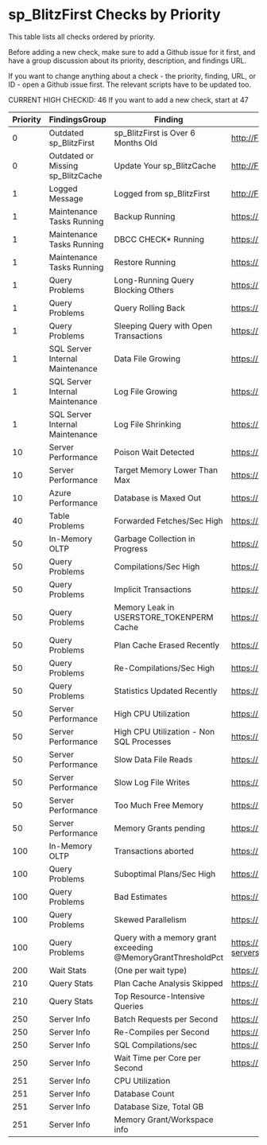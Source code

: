 # sp_BlitzFirst Checks by Priority

This table lists all checks ordered by priority. 

Before adding a new check, make sure to add a Github issue for it first, and have a group discussion about its priority, description, and findings URL.

If you want to change anything about a check - the priority, finding, URL, or ID - open a Github issue first. The relevant scripts have to be updated too.

CURRENT HIGH CHECKID: 46
If you want to add a new check, start at 47

| Priority | FindingsGroup | Finding | URL | CheckID |
|----------|---------------------------------|---------------------------------------|-------------------------------------------------|----------|
| 0 | Outdated sp_BlitzFirst | sp_BlitzFirst is Over 6 Months Old | http://FirstResponderKit.org/ | 27 |
| 0 | Outdated or Missing sp_BlitzCache | Update Your sp_BlitzCache | http://FirstResponderKit.org/ | 36 |
| 1 | Logged Message | Logged from sp_BlitzFirst | http://FirstResponderKit.org | 38 |
| 1 | Maintenance Tasks Running | Backup Running | https://BrentOzar.com/askbrent/backups | 1 |
| 1 | Maintenance Tasks Running | DBCC CHECK* Running | https://BrentOzar.com/askbrent/dbcc | 2 |
| 1 | Maintenance Tasks Running | Restore Running | https://BrentOzar.com/askbrent/backups | 3 |
| 1 | Query Problems | Long-Running Query Blocking Others | https://BrentOzar.com/go/blocking | 5 |
| 1 | Query Problems | Query Rolling Back | https://BrentOzar.com/go/rollback | 9 |
| 1 | Query Problems | Sleeping Query with Open Transactions | https://BrentOzar.com/go/sleeping | 8 |
| 1 | SQL Server Internal Maintenance | Data File Growing | https://BrentOzar.com/go/instant | 4 |
| 1 | SQL Server Internal Maintenance | Log File Growing | https://BrentOzar.com/go/logsize | 13 |
| 1 | SQL Server Internal Maintenance | Log File Shrinking | https://BrentOzar.com/go/logsize | 14 |
| 10 | Server Performance | Poison Wait Detected | https://BrentOzar.com/go/poison | 30 |
| 10 | Server Performance | Target Memory Lower Than Max | https://BrentOzar.com/go/target | 35 |
| 10 | Azure Performance | Database is Maxed Out | https://BrentOzar.com/go/maxedout | 41 |
| 40 | Table Problems | Forwarded Fetches/Sec High | https://BrentOzar.com/go/fetch | 29 |
| 50 | In-Memory OLTP | Garbage Collection in Progress | https://BrentOzar.com/go/garbage | 31 |
| 50 | Query Problems | Compilations/Sec High | https://BrentOzar.com/go/compile | 15 |
| 50 | Query Problems | Implicit Transactions | https://www.brentozar.com/go/ImplicitTransactions/ | 37 |
| 50 | Query Problems | Memory Leak in USERSTORE_TOKENPERM Cache | https://BrentOzar.com/go/userstore | 45 |
| 50 | Query Problems | Plan Cache Erased Recently | https://BrentOzar.com/go/freeproccache | 7 |
| 50 | Query Problems | Re-Compilations/Sec High | https://BrentOzar.com/go/recompile | 16 |
| 50 | Query Problems | Statistics Updated Recently | https://BrentOzar.com/go/stats | 44 |
| 50 | Server Performance | High CPU Utilization | https://BrentOzar.com/go/cpu | 24 |
| 50 | Server Performance | High CPU Utilization - Non SQL Processes | https://BrentOzar.com/go/cpu | 28 |
| 50 | Server Performance | Slow Data File Reads | https://BrentOzar.com/go/slow | 11 |
| 50 | Server Performance | Slow Log File Writes | https://BrentOzar.com/go/slow | 12 |
| 50 | Server Performance | Too Much Free Memory | https://BrentOzar.com/go/freememory | 34 |
| 50 | Server Performance | Memory Grants pending | https://www.brentozar.com/blitz/memory-grants | 39 |
| 100 | In-Memory OLTP | Transactions aborted | https://BrentOzar.com/go/aborted | 32 |
| 100 | Query Problems | Suboptimal Plans/Sec High | https://BrentOzar.com/go/suboptimal | 33 |
| 100 | Query Problems | Bad Estimates | https://brentozar.com/go/skewedup | 42 |
| 100 | Query Problems | Skewed Parallelism | https://brentozar.com/go/skewedup | 43 |
| 100 | Query Problems | Query with a memory grant exceeding @MemoryGrantThresholdPct | https://www.brentozar.com/memory-grants-sql-servers-public-toilet/ | 46 |
| 200 | Wait Stats | (One per wait type) | https://BrentOzar.com/sql/wait-stats/#(waittype) | 6 |
| 210 | Query Stats | Plan Cache Analysis Skipped | https://BrentOzar.com/go/topqueries | 18 |
| 210 | Query Stats | Top Resource-Intensive Queries | https://BrentOzar.com/go/topqueries | 17 |
| 250 | Server Info | Batch Requests per Second | https://BrentOzar.com/go/measure | 19 |
| 250 | Server Info | Re-Compiles per Second | https://BrentOzar.com/go/measure | 26 |
| 250 | Server Info | SQL Compilations/sec | https://BrentOzar.com/go/measure | 25 |
| 250 | Server Info | Wait Time per Core per Second | https://BrentOzar.com/go/measure | 20 |
| 251 | Server Info | CPU Utilization |  | 23 |
| 251 | Server Info | Database Count |  | 22 |
| 251 | Server Info | Database Size, Total GB |  | 21 |
| 251 | Server Info | Memory Grant/Workspace info |  | 40 |
